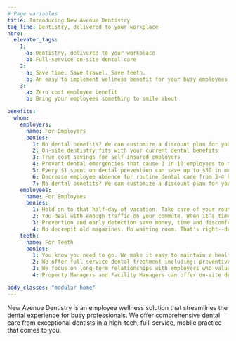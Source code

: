 ```yaml
---
# Page variables
title: Introducing New Avenue Dentistry
tag_line: Dentistry, delivered to your workplace
hero:
  elevator_tags:
    1:
      a: Dentistry, delivered to your workplace
      b: Full-service on-site dental care
    2:
      a: Save time. Save travel. Save teeth.
      b: An easy to implement wellness benefit for your busy employees
    3:
      a: Zero cost employee benefit
      b: Bring your employees something to smile about

benefits:
  whom:
    employers:
      name: For Employers
      benies:
        1: No dental benefits? We can customize a discount plan for your employees at no cost to you.
        2: On-site dentistry fits with your current dental benefits
        3: True cost savings for self-insured employers
        4: Prevent dental emergencies that cause 1 in 10 employees to miss a full day of work each year
        5: Every $1 spent on dental prevention can save up to $50 in medical treatment costs
        6: Decrease employee absence for routine dental care from 3-4 hours to 1 hour or less (including travel time)
        7: No dental benefits? We can customize a discount plan for your employees at no cost to you.
    employees:
      name: For Employees
      benies:
        1: Hold on to that half-day of vacation. Take care of your routine dental appointment in an hour or less.
        2: You deal with enough traffic on your commute. When it’s time to see a dentist we come to you.
        3: Prevention and early detection save money, time and discomfort long term.
        4: No decrepit old magazines. No waiting room. That's right--do your thing until we’re ready for you, we’ll let you know
    teeth:
      name: For Teeth
      benies:
        1: You know you need to go. We make it easy to maintain a healthy smile.
        2: We offer full-service dental treatment including: preventive, digital X-rays, cleanings, Invisalign, whitening, cosmetic treatment, surgical treatment
        3: We focus on long-term relationships with employers who value providing excellent benefits to their employees.
        4: Property Managers and Facility Managers can offer on-site dentistry to their tenants to help attract and retain tenants.

body_classes: "modular home"
---
```

New Avenue Dentistry is an employee wellness solution that streamlines the dental experience for busy professionals. We offer comprehensive dental care from exceptional dentists in a high-tech, full-service, mobile practice that comes to you.
